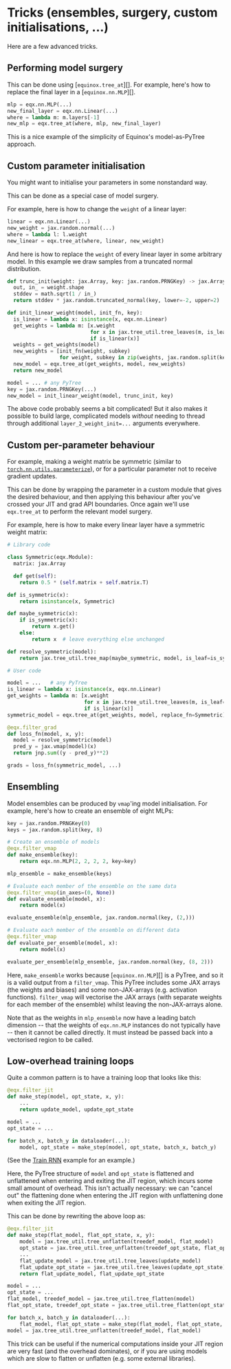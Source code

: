 # Tricks (ensembles, surgery, custom initialisations, ...)

Here are a few advanced tricks.

## Performing model surgery

This can be done using [`equinox.tree_at`][]. For example, here's how to replace the final layer in a [`equinox.nn.MLP`][].

```python
mlp = eqx.nn.MLP(...)
new_final_layer = eqx.nn.Linear(...)
where = lambda m: m.layers[-1]
new_mlp = eqx.tree_at(where, mlp, new_final_layer)
```

This is a nice example of the simplicity of Equinox's model-as-PyTree approach.

## Custom parameter initialisation

You might want to initialise your parameters in some nonstandard way.

This can be done as a special case of model surgery.

For example, here is how to change the `weight` of a linear layer:
```python
linear = eqx.nn.Linear(...)
new_weight = jax.random.normal(...)
where = lambda l: l.weight
new_linear = eqx.tree_at(where, linear, new_weight)
```

And here is how to replace the `weight` of every linear layer in some arbitrary model. In this example we draw samples from a truncated normal distribution.
```python
def trunc_init(weight: jax.Array, key: jax.random.PRNGKey) -> jax.Array:
  out, in_ = weight.shape
  stddev = math.sqrt(1 / in_)
  return stddev * jax.random.truncated_normal(key, lower=-2, upper=2)

def init_linear_weight(model, init_fn, key):
  is_linear = lambda x: isinstance(x, eqx.nn.Linear)
  get_weights = lambda m: [x.weight
                           for x in jax.tree_util.tree_leaves(m, is_leaf=is_linear)
                           if is_linear(x)]
  weights = get_weights(model)
  new_weights = [init_fn(weight, subkey)
                 for weight, subkey in zip(weights, jax.random.split(key, len(weights)))]
  new_model = eqx.tree_at(get_weights, model, new_weights)
  return new_model

model = ... # any PyTree
key = jax.random.PRNGKey(...)
new_model = init_linear_weight(model, trunc_init, key)
```

The above code probably seems a bit complicated! But it also makes it possible to build large, complicated models *without* needing to thread through additional `layer_2_weight_init=...` arguments everywhere.

## Custom per-parameter behaviour

For example, making a weight matrix be symmetric (similar to [`torch.nn.utils.parameterize`](https://pytorch.org/tutorials/intermediate/parametrizations.html)), or for a particular parameter not to receive gradient updates.

This can be done by wrapping the parameter in a custom module that gives the desired behaviour, and then applying this behaviour after you've crossed your JIT and grad API boundaries. Once again we'll use `eqx.tree_at` to perform the relevant model surgery.

For example, here is how to make every linear layer have a symmetric weight matrix:
```python
# Library code

class Symmetric(eqx.Module):
  matrix: jax.Array

  def get(self):
    return 0.5 * (self.matrix + self.matrix.T)

def is_symmetric(x):
    return isinstance(x, Symmetric)

def maybe_symmetric(x):
    if is_symmetric(x):
        return x.get()
    else:
        return x  # leave everything else unchanged

def resolve_symmetric(model):
    return jax.tree_util.tree_map(maybe_symmetric, model, is_leaf=is_symmetric)

# User code

model = ...   # any PyTree
is_linear = lambda x: isinstance(x, eqx.nn.Linear)
get_weights = lambda m: [x.weight
                         for x in jax.tree_util.tree_leaves(m, is_leaf=is_linear)
                         if is_linear(x)]
symmetric_model = eqx.tree_at(get_weights, model, replace_fn=Symmetric)

@eqx.filter_grad
def loss_fn(model, x, y):
  model = resolve_symmetric(model)
  pred_y = jax.vmap(model)(x)
  return jnp.sum((y - pred_y)**2)

grads = loss_fn(symmetric_model, ...)
```

## Ensembling

Model ensembles can be produced by `vmap`'ing model initialisation. For example, here's how to create an ensemble of eight MLPs:

```python
key = jax.random.PRNGKey(0)
keys = jax.random.split(key, 8)

# Create an ensemble of models
@eqx.filter_vmap
def make_ensemble(key):
    return eqx.nn.MLP(2, 2, 2, 2, key=key)

mlp_ensemble = make_ensemble(keys)

# Evaluate each member of the ensemble on the same data
@eqx.filter_vmap(in_axes=(0, None))
def evaluate_ensemble(model, x):
    return model(x)

evaluate_ensemble(mlp_ensemble, jax.random.normal(key, (2,)))

# Evaluate each member of the ensemble on different data
@eqx.filter_vmap
def evaluate_per_ensemble(model, x):
    return model(x)

evaluate_per_ensemble(mlp_ensemble, jax.random.normal(key, (8, 2)))
```

Here, `make_ensemble` works because [`equinox.nn.MLP`][] is a PyTree, and so it is a valid output from a `filter_vmap`. This PyTree includes some JAX arrays (the weights and biases) and some non-JAX-arrays (e.g. activation functions). `filter_vmap` will vectorise the JAX arrays (with separate weights for each member of the ensemble) whilst leaving the non-JAX-arrays alone.

Note that as the weights in `mlp_ensemble` now have a leading batch dimension -- that the weights of `eqx.nn.MLP` instances do not typically have -- then it cannot be called directly. It must instead be passed back into a vectorised region to be called.

## Low-overhead training loops

Quite a common pattern is to have a training loop that looks like this:
```python
@eqx.filter_jit
def make_step(model, opt_state, x, y):
    ...
    return update_model, update_opt_state

model = ...
opt_state = ...

for batch_x, batch_y in dataloader(...):
    model, opt_state = make_step(model, opt_state, batch_x, batch_y)
```

(See the [Train RNN](https://docs.kidger.site/equinox/examples/train_rnn/) example for an example.)

Here, the PyTree structure of `model` and `opt_state` is flattened and unflattened when entering and exiting the JIT region, which incurs some small amount of overhead. This isn't actually necessary: we can "cancel out" the flattening done when entering the JIT region with unflattening done when exiting the JIT region.

This can be done by rewriting the above loop as:
```python
@eqx.filter_jit
def make_step(flat_model, flat_opt_state, x, y):
    model = jax.tree_util.tree_unflatten(treedef_model, flat_model)
    opt_state = jax.tree_util.tree_unflatten(treedef_opt_state, flat_opt_state)
    ...
    flat_update_model = jax.tree_util.tree_leaves(update_model)
    flat_update_opt_state = jax.tree_util.tree_leaves(update_opt_state)
    return flat_update_model, flat_update_opt_state

model = ...
opt_state = ...
flat_model, treedef_model = jax.tree_util.tree_flatten(model)
flat_opt_state, treedef_opt_state = jax.tree_util.tree_flatten(opt_state)

for batch_x, batch_y in dataloader(...):
    flat_model, flat_opt_state = make_step(flat_model, flat_opt_state, batch_x, batch_y)
model = jax.tree_util.tree_unflatten(treedef_model, flat_model)
```

This trick can be useful if the numerical computations inside your JIT region are very fast (and the overhead dominates), or if you are using models which are slow to flatten or unflatten (e.g. some external libraries).

